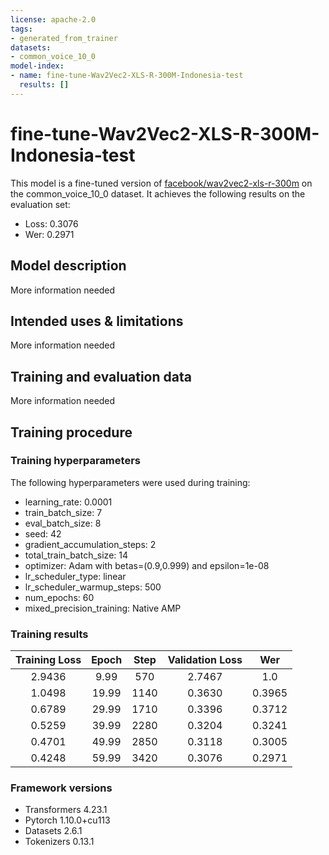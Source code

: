 ```yaml
---
license: apache-2.0
tags:
- generated_from_trainer
datasets:
- common_voice_10_0
model-index:
- name: fine-tune-Wav2Vec2-XLS-R-300M-Indonesia-test
  results: []
---
```


<!-- This model card has been generated automatically according to the information the Trainer had access to. You
should probably proofread and complete it, then remove this comment. -->

# fine-tune-Wav2Vec2-XLS-R-300M-Indonesia-test

This model is a fine-tuned version of [facebook/wav2vec2-xls-r-300m](https://huggingface.co/facebook/wav2vec2-xls-r-300m) on the common_voice_10_0 dataset.
It achieves the following results on the evaluation set:
- Loss: 0.3076
- Wer: 0.2971

## Model description

More information needed

## Intended uses & limitations

More information needed

## Training and evaluation data

More information needed

## Training procedure

### Training hyperparameters

The following hyperparameters were used during training:
- learning_rate: 0.0001
- train_batch_size: 7
- eval_batch_size: 8
- seed: 42
- gradient_accumulation_steps: 2
- total_train_batch_size: 14
- optimizer: Adam with betas=(0.9,0.999) and epsilon=1e-08
- lr_scheduler_type: linear
- lr_scheduler_warmup_steps: 500
- num_epochs: 60
- mixed_precision_training: Native AMP

### Training results

| Training Loss | Epoch | Step | Validation Loss | Wer    |
|:-------------:|:-----:|:----:|:---------------:|:------:|
| 2.9436        | 9.99  | 570  | 2.7467          | 1.0    |
| 1.0498        | 19.99 | 1140 | 0.3630          | 0.3965 |
| 0.6789        | 29.99 | 1710 | 0.3396          | 0.3712 |
| 0.5259        | 39.99 | 2280 | 0.3204          | 0.3241 |
| 0.4701        | 49.99 | 2850 | 0.3118          | 0.3005 |
| 0.4248        | 59.99 | 3420 | 0.3076          | 0.2971 |


### Framework versions

- Transformers 4.23.1
- Pytorch 1.10.0+cu113
- Datasets 2.6.1
- Tokenizers 0.13.1
